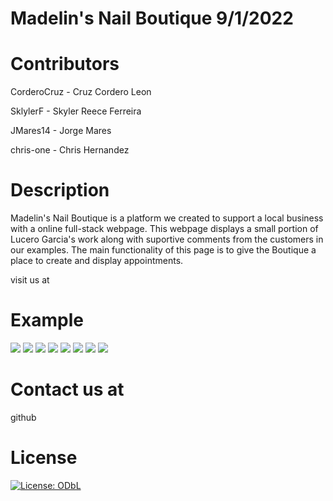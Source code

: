 # Madelin's Nail Boutique 9/1/2022

# Contributors
CorderoCruz - Cruz Cordero Leon

SklylerF - Skyler Reece Ferreira

JMares14 - Jorge Mares

chris-one - Chris Hernandez

# Description 

Madelin's Nail Boutique is a platform we created to support a local business with a online full-stack webpage. This webpage displays a small portion of Lucero Garcia's work along with suportive comments from the customers in our examples. The main functionality of this page is to give the Boutique a place to create and display appointments.

visit us at <a href="https://madelines-nail-boutique.herokuapp.com/"></a> 


# Example 
 <img class="d-block w-100" src="/images/readme0.png" >
<img class="d-block w-100" src="/images/readme1.png" >
<img class="d-block w-100" src="/images/readme2.png" >
<img class="d-block w-100" src="/images/readme3.png" >
<img class="d-block w-100" src="/images/readme4.png" >
<img class="d-block w-100" src="/images/readme5.png" >
<img class="d-block w-100" src="/images/readme6.png" >
<img class="d-block w-100" src="/images/readme7.png" >

# Contact us at
github
<a href="https://github.com/CorderoCruz"></a> 
<a href="https://github.com/SklylerF"></a> 
<a href="https://github.com/JMares14"></a> 
<a href="https://github.com/chris-one"></a> 


# License 
[![License: ODbL](https://img.shields.io/badge/License-PDDL-brightgreen.svg)](https://opendatacommons.org/licenses/pddl/)
